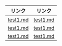 
|リンク|リンク|
|-|-|
|[test1.md](test1.md)  |[test1.md](test1.md)  |
|[test1.md](test1.md)  |[test1.md](test1.md)  |
|[test1.md](test1.md)  |[test1.md](test1.md)  |
